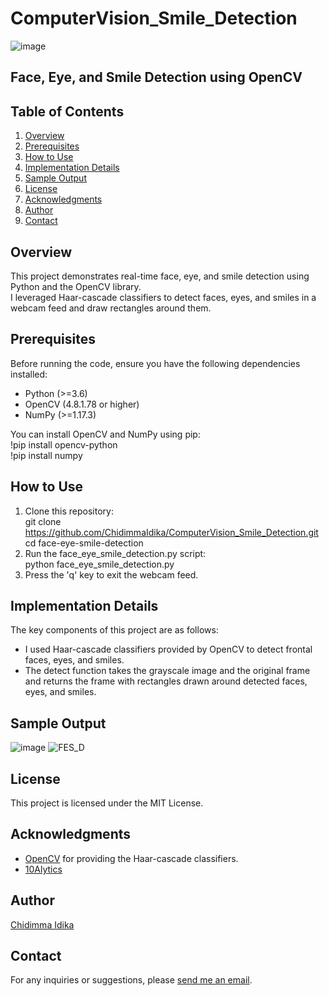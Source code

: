 # ComputerVision_Smile_Detection

![image](https://github.com/ChidimmaIdika/ComputerVision_Smile_Detection/assets/137975543/e9632848-cfbc-472b-b68f-a3fbed7cf50b)

## Face, Eye, and Smile Detection using OpenCV

## Table of Contents
1. [Overview](#overview)
2. [Prerequisites](#prerequisites)
3. [How to Use](#how-to-use)
4. [Implementation Details](#implementation-details)
5. [Sample Output](#sample-output)
6. [License](#license)
7. [Acknowledgments](#acknowledgments)
8. [Author](#author)
9. [Contact](#contact)

## Overview
This project demonstrates real-time face, eye, and smile detection using Python and the OpenCV library.   
I leveraged Haar-cascade classifiers to detect faces, eyes, and smiles in a webcam feed and draw rectangles around them.

## Prerequisites
Before running the code, ensure you have the following dependencies installed:

- Python (>=3.6)
- OpenCV (4.8.1.78 or higher)
- NumPy (>=1.17.3)
   
You can install OpenCV and NumPy using pip:   
!pip install opencv-python   
!pip install numpy

## How to Use
1. Clone this repository:   
git clone https://github.com/ChidimmaIdika/ComputerVision_Smile_Detection.git
cd face-eye-smile-detection
2. Run the face_eye_smile_detection.py script:   
   python face_eye_smile_detection.py
3. Press the 'q' key to exit the webcam feed.

## Implementation Details
The key components of this project are as follows:   
- I used Haar-cascade classifiers provided by OpenCV to detect frontal faces, eyes, and smiles.
- The detect function takes the grayscale image and the original frame and returns the frame with rectangles drawn around detected faces, eyes, and smiles.

## Sample Output
![image](https://github.com/ChidimmaIdika/ComputerVision_Smile_Detection/assets/137975543/0258fb47-b28d-4d32-86ed-07e960b63b38)
![FES_D](https://github.com/ChidimmaIdika/ComputerVision_Smile_Detection/assets/137975543/abebd914-aff2-4527-978b-424fa9fa7e4b)


## License
This project is licensed under the MIT License.

## Acknowledgments
- [OpenCV](https://github.com/opencv/opencv/tree/4.x/data/haarcascades) for providing the Haar-cascade classifiers.
- [10Alytics](https://github.com/10Alytics)

## Author
[Chidimma Idika](https://github.com/ChidimmaIdika)

## Contact
For any inquiries or suggestions, please [send me an email](chidimmaidika@gmail.com).

